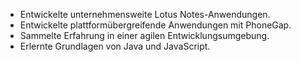 * Entwickelte unternehmensweite Lotus Notes-Anwendungen.
* Entwickelte plattformübergreifende Anwendungen mit PhoneGap.
* Sammelte Erfahrung in einer agilen Entwicklungsumgebung.
* Erlernte Grundlagen von Java und JavaScript.